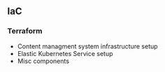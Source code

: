 ## IaC

### Terraform
- Content managment system infrastructure setup
- Elastic Kubernetes Service setup
- Misc components 


